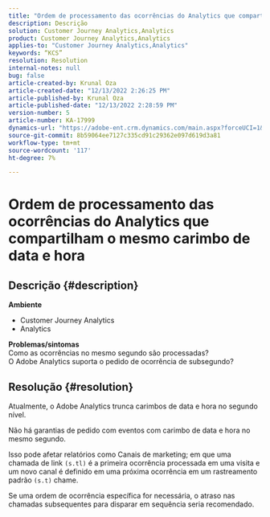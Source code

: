 ```yaml
---
title: "Ordem de processamento das ocorrências do Analytics que compartilham o mesmo carimbo de data e hora"
description: Descrição
solution: Customer Journey Analytics,Analytics
product: Customer Journey Analytics,Analytics
applies-to: "Customer Journey Analytics,Analytics"
keywords: “KCS”
resolution: Resolution
internal-notes: null
bug: false
article-created-by: Krunal Oza
article-created-date: "12/13/2022 2:26:25 PM"
article-published-by: Krunal Oza
article-published-date: "12/13/2022 2:28:59 PM"
version-number: 5
article-number: KA-17999
dynamics-url: "https://adobe-ent.crm.dynamics.com/main.aspx?forceUCI=1&pagetype=entityrecord&etn=knowledgearticle&id=c59aec1b-f27a-ed11-81ac-6045bd006b3d"
source-git-commit: 8b59064ee7127c335cd91c29362e097d619d3a81
workflow-type: tm+mt
source-wordcount: '117'
ht-degree: 7%

---
```


# Ordem de processamento das ocorrências do Analytics que compartilham o mesmo carimbo de data e hora

## Descrição {#description}

<b>Ambiente</b>
- Customer Journey Analytics
- Analytics



<b>Problemas/sintomas</b><br>Como as ocorrências no mesmo segundo são processadas?<br>O Adobe Analytics suporta o pedido de ocorrência de subsegundo?

## Resolução {#resolution}


Atualmente, o Adobe Analytics trunca carimbos de data e hora no segundo nível.

Não há garantias de pedido com eventos com carimbo de data e hora no mesmo segundo.

Isso pode afetar relatórios como Canais de marketing; em que uma chamada de link `(s.tl)` é a primeira ocorrência processada em uma visita e um novo canal é definido em uma próxima ocorrência em um rastreamento padrão `(s.t)` chame.

Se uma ordem de ocorrência específica for necessária, o atraso nas chamadas subsequentes para disparar em sequência seria recomendado.
